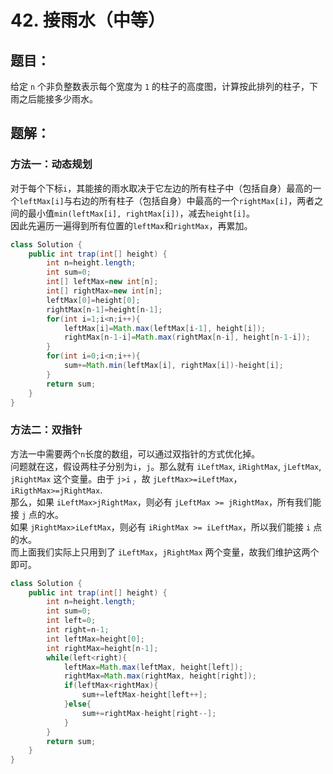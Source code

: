 # 42. 接雨水（中等）
## 题目：
给定 `n` 个非负整数表示每个宽度为 `1` 的柱子的高度图，计算按此排列的柱子，下雨之后能接多少雨水。
## 题解：
### 方法一：动态规划
对于每个下标`i`，其能接的雨水取决于它左边的所有柱子中（包括自身）最高的一个`leftMax[i]`与右边的所有柱子（包括自身）中最高的一个`rightMax[i]`，两者之间的最小值`min(leftMax[i], rightMax[i])`，减去`height[i]`。\
因此先遍历一遍得到所有位置的`leftMax`和`rightMax`，再累加。
```java
class Solution {
    public int trap(int[] height) {
        int n=height.length;
        int sum=0;
        int[] leftMax=new int[n];
        int[] rightMax=new int[n];
        leftMax[0]=height[0];
        rightMax[n-1]=height[n-1];
        for(int i=1;i<n;i++){
            leftMax[i]=Math.max(leftMax[i-1], height[i]);
            rightMax[n-1-i]=Math.max(rightMax[n-i], height[n-1-i]);
        }
        for(int i=0;i<n;i++){
            sum+=Math.min(leftMax[i], rightMax[i])-height[i];
        }
        return sum;
    }
}
```
### 方法二：双指针
方法一中需要两个`n`长度的数组，可以通过双指针的方式优化掉。\
问题就在这，假设两柱子分别为`i`，`j`。那么就有 `iLeftMax`, `iRightMax`, `jLeftMax`, `jRightMax` 这个变量。由于 `j>i` ，故 `jLeftMax>=iLeftMax`，`iRigthMax>=jRightMax`.\
那么，如果 `iLeftMax>jRightMax`，则必有 `jLeftMax >= jRightMax`，所有我们能接 `j` 点的水。\
如果 `jRightMax>iLeftMax`，则必有 `iRightMax >= iLeftMax`，所以我们能接 `i` 点的水。\
而上面我们实际上只用到了 `iLeftMax`，`jRightMax` 两个变量，故我们维护这两个即可。
```java
class Solution {
    public int trap(int[] height) {
        int n=height.length;
        int sum=0;
        int left=0;
        int right=n-1;
        int leftMax=height[0];
        int rightMax=height[n-1];
        while(left<right){
            leftMax=Math.max(leftMax, height[left]);
            rightMax=Math.max(rightMax, height[right]);
            if(leftMax<rightMax){
                sum+=leftMax-height[left++];
            }else{
                sum+=rightMax-height[right--];
            }
        }
        return sum;
    }
}
```